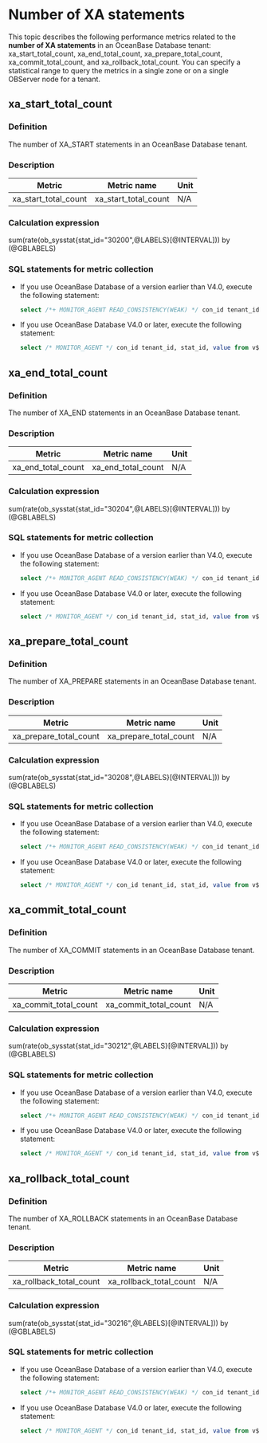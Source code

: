 # Number of XA statements

This topic describes the following performance metrics related to the **number of XA statements** in an OceanBase Database tenant:  xa_start_total_count, xa_end_total_count, xa_prepare_total_count, xa_commit_total_count, and xa_rollback_total_count. You can specify a statistical range to query the metrics in a single zone or on a single OBServer node for a tenant.

## xa_start_total_count

### Definition

The number of XA_START statements in an OceanBase Database tenant.

### Description

| **Metric** | **Metric name** | **Unit** |
|-----------|----------|--------|
| xa_start_total_count | xa_start_total_count | N/A |

### Calculation expression

sum(rate(ob_sysstat{stat_id="30200",@LABELS}[@INTERVAL])) by (@GBLABELS)

### SQL statements for metric collection

* If you use OceanBase Database of a version earlier than V4.0, execute the following statement:

   ```sql
   select /*+ MONITOR_AGENT READ_CONSISTENCY(WEAK) */ con_id tenant_id, stat_id, value from v$sysstat where stat_id IN (30200) and (con_id > 1000 or con_id = 1) and class < 1000
   ```

* If you use OceanBase Database V4.0 or later, execute the following statement:

   ```sql
   select /* MONITOR_AGENT */ con_id tenant_id, stat_id, value from v$sysstat where stat_id IN (30200) and (con_id > 1000 or con_id = 1) and class < 1000
   ```

## xa_end_total_count

### Definition

The number of XA_END statements in an OceanBase Database tenant.

### Description

| **Metric** | **Metric name** | **Unit** |
|----------|---------|--------|
| xa_end_total_count | xa_end_total_count | N/A |

### Calculation expression

sum(rate(ob_sysstat{stat_id="30204",@LABELS}[@INTERVAL])) by (@GBLABELS)

### SQL statements for metric collection

* If you use OceanBase Database of a version earlier than V4.0, execute the following statement:

   ```sql
   select /*+ MONITOR_AGENT READ_CONSISTENCY(WEAK) */ con_id tenant_id, stat_id, value from v$sysstat where stat_id IN (30204) and (con_id > 1000 or con_id = 1) and class < 1000
   ```

* If you use OceanBase Database V4.0 or later, execute the following statement:

   ```sql
   select /* MONITOR_AGENT */ con_id tenant_id, stat_id, value from v$sysstat where stat_id IN (30204) and (con_id > 1000 or con_id = 1) and class < 1000
   ```

## xa_prepare_total_count

### Definition

The number of XA_PREPARE statements in an OceanBase Database tenant.

### Description

| **Metric** | **Metric name** | **Unit** |
|----------|---------|--------|
| xa_prepare_total_count | xa_prepare_total_count | N/A |

### Calculation expression

sum(rate(ob_sysstat{stat_id="30208",@LABELS}[@INTERVAL])) by (@GBLABELS)

### SQL statements for metric collection

* If you use OceanBase Database of a version earlier than V4.0, execute the following statement:

   ```sql
   select /*+ MONITOR_AGENT READ_CONSISTENCY(WEAK) */ con_id tenant_id, stat_id, value from v$sysstat where stat_id IN (30208) and (con_id > 1000 or con_id = 1) and class < 1000
   ```

* If you use OceanBase Database V4.0 or later, execute the following statement:

   ```sql
   select /* MONITOR_AGENT */ con_id tenant_id, stat_id, value from v$sysstat where stat_id IN (30208) and (con_id > 1000 or con_id = 1) and class < 1000
   ```

## xa_commit_total_count

### Definition

The number of XA_COMMIT statements in an OceanBase Database tenant.

### Description

| **Metric** | **Metric name** | **Unit** |
|----------|---------|--------|
| xa_commit_total_count | xa_commit_total_count | N/A |

### Calculation expression

sum(rate(ob_sysstat{stat_id="30212",@LABELS}[@INTERVAL])) by (@GBLABELS)

### SQL statements for metric collection

* If you use OceanBase Database of a version earlier than V4.0, execute the following statement:

   ```sql
   select /*+ MONITOR_AGENT READ_CONSISTENCY(WEAK) */ con_id tenant_id, stat_id, value from v$sysstat where stat_id IN (30212) and (con_id > 1000 or con_id = 1) and class < 1000
   ```

* If you use OceanBase Database V4.0 or later, execute the following statement:

   ```sql
   select /* MONITOR_AGENT */ con_id tenant_id, stat_id, value from v$sysstat where stat_id IN (30212) and (con_id > 1000 or con_id = 1) and class < 1000
   ```

## xa_rollback_total_count

### Definition

The number of XA_ROLLBACK statements in an OceanBase Database tenant.

### Description

| **Metric** | **Metric name** | **Unit** |
|----------|---------|--------|
| xa_rollback_total_count | xa_rollback_total_count | N/A |

### Calculation expression

sum(rate(ob_sysstat{stat_id="30216",@LABELS}[@INTERVAL])) by (@GBLABELS)

### SQL statements for metric collection

* If you use OceanBase Database of a version earlier than V4.0, execute the following statement:

   ```sql
   select /*+ MONITOR_AGENT READ_CONSISTENCY(WEAK) */ con_id tenant_id, stat_id, value from v$sysstat where stat_id IN (30216) and (con_id > 1000 or con_id = 1) and class < 1000
   ```

* If you use OceanBase Database V4.0 or later, execute the following statement:

   ```sql
   select /* MONITOR_AGENT */ con_id tenant_id, stat_id, value from v$sysstat where stat_id IN (30216) and (con_id > 1000 or con_id = 1) and class < 1000
   ```
